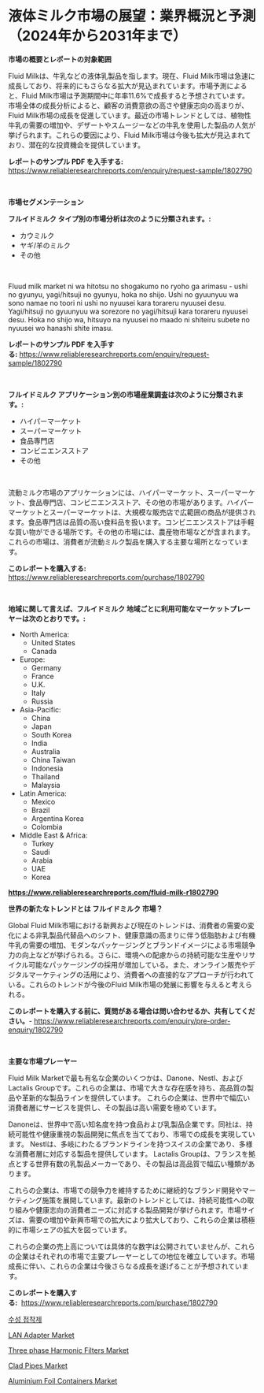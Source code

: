 <p><h1>液体ミルク市場の展望：業界概況と予測（2024年から2031年まで）</h1></p><p><strong>市場の概要とレポートの対象範囲</strong></p>
<p><p>Fluid Milkは、牛乳などの液体乳製品を指します。現在、Fluid Milk市場は急速に成長しており、将来的にもさらなる拡大が見込まれています。市場予測によると、Fluid Milk市場は予測期間中に年率11.6%で成長すると予想されています。市場全体の成長分析によると、顧客の消費意欲の高さや健康志向の高まりが、Fluid Milk市場の成長を促進しています。最近の市場トレンドとしては、植物性牛乳の需要の増加や、デザートやスムージーなどの牛乳を使用した製品の人気が挙げられます。これらの要因により、Fluid Milk市場は今後も拡大が見込まれており、潜在的な投資機会を提供しています。</p></p>
<p><strong>レポートのサンプル PDF を入手する:</strong> <a href="https://www.reliableresearchreports.com/enquiry/request-sample/1802790">https://www.reliableresearchreports.com/enquiry/request-sample/1802790</a></p>
<p>&nbsp;</p>
<p><strong>市場セグメンテーション</strong></p>
<p><strong>フルイドミルク タイプ別の市場分析は次のように分類されます。:</strong></p>
<p><ul><li>カウミルク</li><li>ヤギ/羊のミルク</li><li>その他</li></ul></p>
<p>&nbsp;</p>
<p><p>Fluud milk market ni wa hitotsu no shogakumo no ryoho ga arimasu - ushi no gyunyu, yagi/hitsuji no gyunyu, hoka no shijo. Ushi no gyuunyuu wa sono namae no toori ni ushi no nyuusei kara torareru nyuusei desu. Yagi/hitsuji no gyuunyuu wa sorezore no yagi/hitsuji kara torareru nyuusei desu. Hoka no shijo wa, hitsuyo na nyuusei no maado ni shiteiru subete no nyuusei wo hanashi shite imasu.</p></p>
<p><strong>レポートのサンプル PDF を入手する:</strong>&nbsp;<a href="https://www.reliableresearchreports.com/enquiry/request-sample/1802790">https://www.reliableresearchreports.com/enquiry/request-sample/1802790</a></p>
<p>&nbsp;</p>
<p><strong> フルイドミルク アプリケーション別の市場産業調査は次のように分類されます。:</strong></p>
<p><ul><li>ハイパーマーケット</li><li>スーパーマーケット</li><li>食品専門店</li><li>コンビニエンスストア</li><li>その他</li></ul></p>
<p>&nbsp;</p>
<p><p>流動ミルク市場のアプリケーションには、ハイパーマーケット、スーパーマーケット、食品専門店、コンビニエンスストア、その他の市場があります。ハイパーマーケットとスーパーマーケットは、大規模な販売店で広範囲の商品が提供されます。食品専門店は品質の高い食料品を扱います。コンビニエンスストアは手軽な買い物ができる場所です。その他の市場には、農産物市場などが含まれます。これらの市場は、消費者が流動ミルク製品を購入する主要な場所となっています。</p></p>
<p><strong>このレポートを購入する:</strong>&nbsp; <a href="https://www.reliableresearchreports.com/purchase/1802790">https://www.reliableresearchreports.com/purchase/1802790</a></p>
<p>&nbsp;</p>
<p><strong>地域に関して言えば、フルイドミルク 地域ごとに利用可能なマーケットプレーヤーは次のとおりです。:</strong></p>
<p><ul>
    <li>
        North America:
        <ul>
            <li>United States</li>
            <li>Canada</li>
        </ul>
    </li>
    <li>
        Europe:
        <ul>
            <li>Germany</li>
            <li>France</li>
            <li>U.K.</li>
            <li>Italy</li>
            <li>Russia</li>
        </ul>
    </li>
    <li>
        Asia-Pacific:
        <ul>
            <li>China</li>
            <li>Japan</li>
            <li>South Korea</li>
            <li>India</li>
            <li>Australia</li>
            <li>China Taiwan</li>
            <li>Indonesia</li>
            <li>Thailand</li>
            <li>Malaysia</li>
        </ul>
    </li>
    <li>
        Latin America:
        <ul>
            <li>Mexico</li>
            <li>Brazil</li>
            <li>Argentina Korea</li>
            <li>Colombia</li>
        </ul>
    </li>
    <li>
        Middle East & Africa:
        <ul>
            <li>Turkey</li>
            <li>Saudi</li>
            <li>Arabia</li>
            <li>UAE</li>
            <li>Korea</li>
        </ul>
    </li>
    </ul></p>
<p><strong><a href="https://www.reliableresearchreports.com/fluid-milk-r1802790">https://www.reliableresearchreports.com/fluid-milk-r1802790</a></strong>&nbsp;</p>
<p><strong>世界の新たなトレンドとは フルイドミルク 市場？</strong></p>
<p><p>Global Fluid Milk市場における新興および現在のトレンドは、消費者の需要の変化による非乳製品代替品へのシフト、健康意識の高まりに伴う低脂肪および有機牛乳の需要の増加、モダンなパッケージングとブランドイメージによる市場競争力の向上などが挙げられる。さらに、環境への配慮からの持続可能な生産やリサイクル可能なパッケージングの採用が増加している。また、オンライン販売やデジタルマーケティングの活用により、消費者への直接的なアプローチが行われている。これらのトレンドが今後のFluid Milk市場の発展に影響を与えると考えられる。</p></p>
<p><strong>このレポートを購入する前に、質問がある場合は問い合わせるか、共有してください。</strong>- <a href="https://www.reliableresearchreports.com/enquiry/pre-order-enquiry/1802790">https://www.reliableresearchreports.com/enquiry/pre-order-enquiry/1802790</a></p>
<p>&nbsp;</p>
<p><strong>主要な市場プレーヤー</strong></p>
<p><p>Fluid Milk Marketで最も有名な企業のいくつかは、Danone、Nestl、およびLactalis Groupです。これらの企業は、市場で大きな存在感を持ち、高品質の製品や革新的な製品ラインを提供しています。 これらの企業は、世界中で幅広い消費者層にサービスを提供し、その製品は高い需要を極めています。</p><p>Danoneは、世界中で高い知名度を持つ食品および乳製品企業です。同社は、持続可能性や健康重視の製品開発に焦点を当てており、市場での成長を実現しています。 Nestlは、多岐にわたるブランドラインを持つスイスの企業であり、多様な消費者層に対応する製品を提供しています。 Lactalis Groupは、フランスを拠点とする世界有数の乳製品メーカーであり、その製品は高品質で幅広い種類があります。</p><p>これらの企業は、市場での競争力を維持するために継続的なブランド開発やマーケティング施策を展開しています。最新のトレンドとしては、持続可能性への取り組みや健康志向の消費者ニーズに対応する製品開発が挙げられます。市場サイズは、需要の増加や新興市場での拡大により拡大しており、これらの企業は積極的に市場シェアの拡大を図っています。</p><p>これらの企業の売上高については具体的な数字は公開されていませんが、これらの企業はそれぞれの市場で主要プレーヤーとしての地位を確立しています。市場成長に伴い、これらの企業は今後さらなる成長を遂げることが予想されています。</p></p>
<p><strong>このレポートを購入する:</strong>&nbsp;&nbsp;<a href="https://www.reliableresearchreports.com/purchase/1802790">https://www.reliableresearchreports.com/purchase/1802790</a></p>
<p><p><a href="https://github.com/vsr06p4p49/Market-Research-Report-List-1/blob/main/423040824126.md">수성 접착제</a></p><p><a href="https://www.linkedin.com/pulse/lan-adapter-market-size-trends-complete-industry-overview-minje?trackingId=rszvdWejxspSJ3FRN3D92g%3D%3D">LAN Adapter Market</a></p><p><a href="https://natural-crush-b99.notion.site/Three-phase-Harmonic-Filters-Market-Exploring-Market-Share-Market-Trends-and-Future-Growth-8c2879b5518f4b439dc9a2c8b32b1a6b">Three phase Harmonic Filters Market</a></p><p><a href="https://issuu.com/reportprime-2/docs/clad-pipes-market-size-2030.pptx">Clad Pipes Market</a></p><p><a href="https://github.com/provorikovar/Market-Research-Report-List-4/blob/main/aluminium-foil-containers-market.md">Aluminium Foil Containers Market</a></p></p>